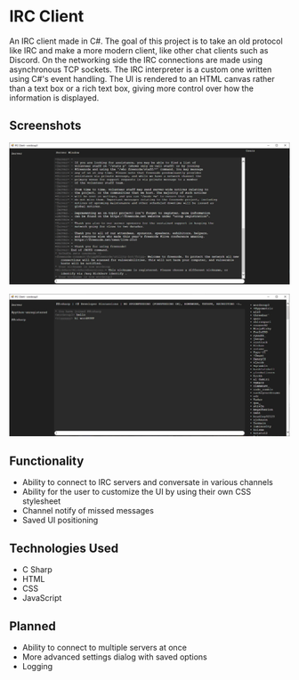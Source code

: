 # IRC Client
An IRC client made in C#. The goal of this project is to take an old protocol like IRC and make a more modern client, like other chat clients such as Discord. On the networking side the IRC connections are made using asynchronous TCP sockets. The IRC interpreter is a custom one written using C#'s event handling. The UI is rendered to an HTML canvas rather than a text box or a rich text box, giving more control over how the information is displayed.

## Screenshots
![IRC Client](ss1.jpg?raw=true "IRC Client")

![IRC Client](ss2.jpg?raw=true "IRC Client")

## Functionality
* Ability to connect to IRC servers and conversate in various channels
* Ability for the user to customize the UI by using their own CSS stylesheet
* Channel notify of missed messages
* Saved UI positioning

## Technologies Used
* C Sharp
* HTML
* CSS
* JavaScript

## Planned
* Ability to connect to multiple servers at once
* More advanced settings dialog with saved options
* Logging
